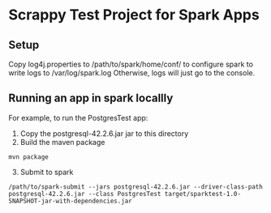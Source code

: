 # Scrappy Test Project for Spark Apps

## Setup
Copy log4j.properties to /path/to/spark/home/conf/ to configure spark to write logs to /var/log/spark.log
Otherwise, logs will just go to the console.

## Running an app in spark locallly
For example, to run the PostgresTest app:

1) Copy the postgresql-42.2.6.jar jar to this directory
2) Build the maven package
```
mvn package
```
3) Submit to spark
```
/path/to/spark-submit --jars postgresql-42.2.6.jar --driver-class-path postgresql-42.2.6.jar --class PostgresTest target/sparktest-1.0-SNAPSHOT-jar-with-dependencies.jar
